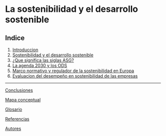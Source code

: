 # La sostenibilidad y el desarrollo sostenible
## Indice

1. [Introduccion](introduccion.md)
2. [Sostenibilidad y el desarrollo sostenible](Sostenibilidad-y-el-desarrollo-sostenible.md)
3. [¿Que significa las siglas ASG?](ASG.md)
4. [La agenda 2030 y los ODS](ODS.md)
5. [Marco normativo y regulador de la sostenibilidad en Europa](Regulaciones.md)
6. [Evaluacion del desempeño en sostenibilidad de las empresas](Desempeño.md)
---
[Conclusiones](conclusiones.md)

[Mapa conceptual]()

[Glosario]()

[Referencias](Referencias.md)

[Autores](Autores.md)
